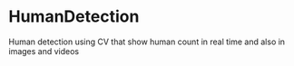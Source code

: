 # HumanDetection
Human detection using CV that show human count in real time and also in images and videos
